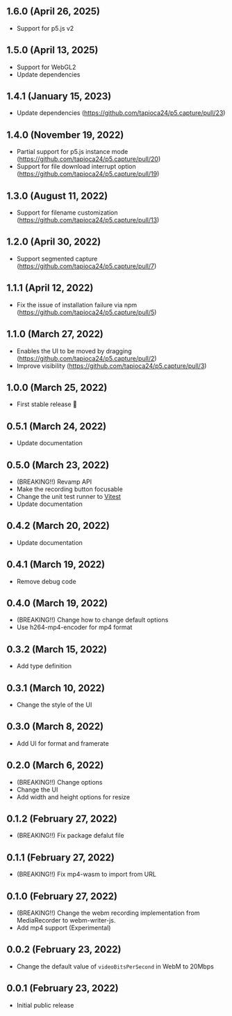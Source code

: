 ## 1.6.0 (April 26, 2025)

- Support for p5.js v2

## 1.5.0 (April 13, 2025)

- Support for WebGL2
- Update dependencies

## 1.4.1 (January 15, 2023)

- Update dependencies (https://github.com/tapioca24/p5.capture/pull/23)

## 1.4.0 (November 19, 2022)

- Partial support for p5.js instance mode (https://github.com/tapioca24/p5.capture/pull/20)
- Support for file download interrupt option (https://github.com/tapioca24/p5.capture/pull/19)

## 1.3.0 (August 11, 2022)

- Support for filename customization (https://github.com/tapioca24/p5.capture/pull/13)

## 1.2.0 (April 30, 2022)

- Support segmented capture (https://github.com/tapioca24/p5.capture/pull/7)

## 1.1.1 (April 12, 2022)

- Fix the issue of installation failure via npm (https://github.com/tapioca24/p5.capture/pull/5)

## 1.1.0 (March 27, 2022)

- Enables the UI to be moved by dragging (https://github.com/tapioca24/p5.capture/pull/2)
- Improve visibility (https://github.com/tapioca24/p5.capture/pull/3)

## 1.0.0 (March 25, 2022)

- First stable release 🎉

## 0.5.1 (March 24, 2022)

- Update documentation

## 0.5.0 (March 23, 2022)

- (BREAKING!!) Revamp API
- Make the recording button focusable
- Change the unit test runner to [Vitest](https://vitest.dev/)
- Update documentation

## 0.4.2 (March 20, 2022)

- Update documentation

## 0.4.1 (March 19, 2022)

- Remove debug code

## 0.4.0 (March 19, 2022)

- (BREAKING!!) Change how to change default options
- Use h264-mp4-encoder for mp4 format

## 0.3.2 (March 15, 2022)

- Add type definition

## 0.3.1 (March 10, 2022)

- Change the style of the UI

## 0.3.0 (March 8, 2022)

- Add UI for format and framerate

## 0.2.0 (March 6, 2022)

- (BREAKING!!) Change options
- Change the UI
- Add width and height options for resize

## 0.1.2 (February 27, 2022)

- (BREAKING!!) Fix package defalut file

## 0.1.1 (February 27, 2022)

- (BREAKING!!) Fix mp4-wasm to import from URL

## 0.1.0 (February 27, 2022)

- (BREAKING!!) Change the webm recording implementation from MediaRecorder to webm-writer-js.
- Add mp4 support (Experimental)

## 0.0.2 (February 23, 2022)

- Change the default value of `videoBitsPerSecond` in WebM to 20Mbps

## 0.0.1 (February 23, 2022)

- Initial public release
